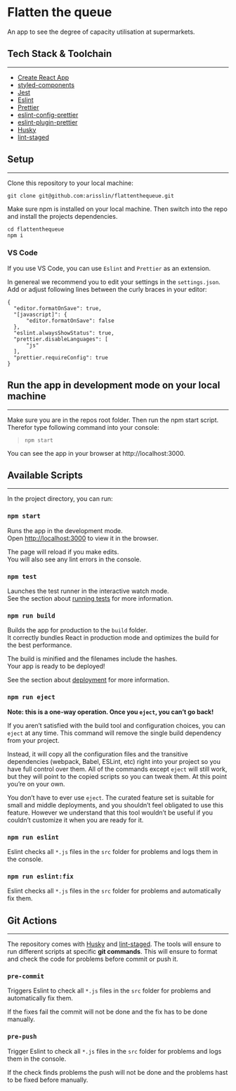 # Flatten the queue

An app to see the degree of capacity utilisation at supermarkets.

## Tech Stack & Toolchain

---

- [Create React App](https://github.com/facebook/create-react-app)
- [styled-components](https://styled-components.com/)
- [Jest](https://jestjs.io/)
- [Eslint](https://eslint.org/)
- [Prettier](https://prettier.io/)
- [eslint-config-prettier](https://github.com/prettier/eslint-config-prettier)
- [eslint-plugin-prettier](https://github.com/prettier/eslint-plugin-prettier)
- [Husky](https://github.com/typicode/husky)
- [lint-staged](https://github.com/okonet/lint-staged)

## Setup

---

Clone this repository to your local machine:

`git clone git@github.com:arisslin/flattenthequeue.git`

Make sure npm is installed on your local machine. Then switch into the repo and install the projects dependencies.

```
cd flattenthequeue
npm i
```

### VS Code

If you use VS Code, you can use `Eslint` and `Prettier` as an extension.

In genereal we recommend you to edit your settings in the `settings.json`. Add or adjust following lines between the curly braces in your editor:

```
{
  "editor.formatOnSave": true,
  "[javascript]": {
      "editor.formatOnSave": false
  },
  "eslint.alwaysShowStatus": true,
  "prettier.disableLanguages": [
      "js"
  ],
  "prettier.requireConfig": true
}
```

## Run the app in development mode on your local machine

---

Make sure you are in the repos root folder. Then run the npm start script.
Therefor type following command into your console:

> `npm start`

You can see the app in your browser at http://localhost:3000.

## Available Scripts

---

In the project directory, you can run:

### `npm start`

Runs the app in the development mode.<br />
Open [http://localhost:3000](http://localhost:3000) to view it in the browser.

The page will reload if you make edits.<br />
You will also see any lint errors in the console.

### `npm test`

Launches the test runner in the interactive watch mode.<br />
See the section about [running tests](https://facebook.github.io/create-react-app/docs/running-tests) for more information.

### `npm run build`

Builds the app for production to the `build` folder.<br />
It correctly bundles React in production mode and optimizes the build for the best performance.

The build is minified and the filenames include the hashes.<br />
Your app is ready to be deployed!

See the section about [deployment](https://facebook.github.io/create-react-app/docs/deployment) for more information.

### `npm run eject`

**Note: this is a one-way operation. Once you `eject`, you can’t go back!**

If you aren’t satisfied with the build tool and configuration choices, you can `eject` at any time. This command will remove the single build dependency from your project.

Instead, it will copy all the configuration files and the transitive dependencies (webpack, Babel, ESLint, etc) right into your project so you have full control over them. All of the commands except `eject` will still work, but they will point to the copied scripts so you can tweak them. At this point you’re on your own.

You don’t have to ever use `eject`. The curated feature set is suitable for small and middle deployments, and you shouldn’t feel obligated to use this feature. However we understand that this tool wouldn’t be useful if you couldn’t customize it when you are ready for it.

### `npm run eslint`

Eslint checks all `*.js` files in the `src` folder for problems and logs them in the console.

### `npm run eslint:fix`

Eslint checks all `*.js` files in the `src` folder for problems and automatically fix them.

## Git Actions

---

The repository comes with [Husky](https://github.com/typicode/husky) and [lint-staged](https://github.com/okonet/lint-staged). The tools will ensure to run different scripts at specific **git commands**. This will ensure to format and check the code for problems before commit or push it.

### `pre-commit`

Triggers Eslint to check all `*.js` files in the `src` folder for problems and automatically fix them.

If the fixes fail the commit will not be done and the fix has to be done manually.

### `pre-push`

Trigger Eslint to check all `*.js` files in the `src` folder for problems and logs them in the console.

If the check finds problems the push will not be done and the problems hast to be fixed before manually.
